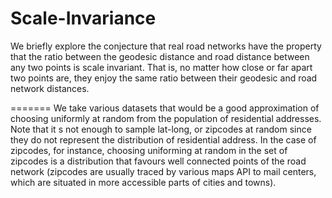 Scale-Invariance
===============

We briefly explore the conjecture that real road networks have the property that the ratio between the geodesic distance and road distance between any two points is scale invariant.  That is, no matter how close or far apart two points are, they enjoy the same ratio between their geodesic and road network distances.

=======
We take various datasets that would be a good approximation of choosing uniformly at random from the population of residential addresses.  Note that it s not enough to sample lat-long, or zipcodes at random since they do not represent the distribution of residential address.  In the case of zipcodes, for instance, choosing uniforming at random in the set of zipcodes is a distribution that favours well connected points of the road network (zipcodes are usually traced by various maps API to mail centers, which are situated in more accessible parts of cities and towns).   
